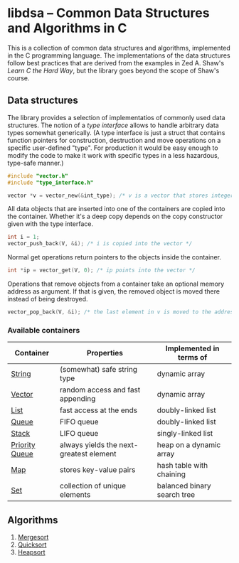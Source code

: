 # libdsa – Common Data Structures and Algorithms in C

This is a collection of common data structures and algorithms, implemented in the C programming
language. The implementations of the data structures follow best practices that are derived from
the examples in Zed A. Shaw's *Learn C the Hard Way*, but the library goes beyond the scope of
Shaw's course.

## Data structures

The library provides a selection of implementatios of commonly used data structures. The notion of
a *type interface* allows to handle arbitrary data types somewhat generically. (A type interface
is just a struct that contains function pointers for construction, destruction and move operations
on a specific user-defined "type". For production it would be easy enough to modify the code to
make it work with specific types in a less hazardous, type-safe manner.)

```C
#include "vector.h"
#include "type_interface.h"

vector *v = vector_new(&int_type); /* v is a vector that stores integers */
```

All data objects that are inserted into one of the containers are copied into the container.
Whether it's a deep copy depends on the copy constructor given with the type interface.
```C
int i = 1;
vector_push_back(V, &i); /* i is copied into the vector */
```
Normal get operations return pointers to the objects inside the container.
```C
int *ip = vector_get(V, 0); /* ip points into the vector */
```

Operations that remove objects from a container take an optional memory address as argument. If that is given, the removed
object is moved there instead of being destroyed.
```C
vector_pop_back(V, &i); /* the last element in v is moved to the address of i */
```

### Available containers

Container | Properties | Implemented in terms of
--------- | ---------- | --------
[String](./doc/string.md) | (somewhat) safe string type | dynamic array
[Vector](./doc/vector.md) | random access and fast appending | dynamic array
[List](./doc/list.md) | fast access at the ends | doubly-linked list
[Queue](./doc/queue.md) | FIFO queue | doubly-linked list
[Stack](./doc/stack.md) | LIFO queue | singly-linked list
[Priority Queue](./doc/priority_queue.md) | always yields the next-greatest element | heap on a dynamic array
[Map](./doc/map.md) | stores key-value pairs | hash table with chaining
[Set](./doc/set.md) | collection of unique elements | balanced binary search tree

## Algorithms

1. [Mergesort](./src/mergesort.c)
2. [Quicksort](./src/quicksort.c)
3. [Heapsort](./src/heapsort.c)
